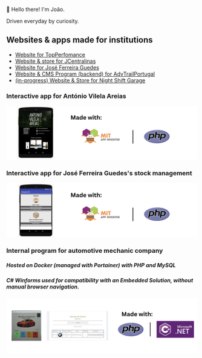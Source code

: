 👋 Hello there! I'm João.

Driven everyday by curiosity.

## Websites & apps made for institutions
- [Website for TopPerfomance](https://top-performance.pt/)
- [Website & store for JCentralinas](https://jcentralinas.com/)
- [Website for José Ferreira Guedes](https://jfg.pt/)
- [Website & CMS Program (backend) for AdvTrailPortugal](https://advtrailportugal.pt/)
- [(in-progress) Website & Store for Night Shift Garage](http://motopartspedro.42web.io/)

### Interactive app for António Vilela Areias
![alt text](https://github.com/FindingBits/FindingBits/blob/main/img/1.png)

### Interactive app for José Ferreira Guedes's stock management
![alt text](https://github.com/FindingBits/FindingBits/blob/main/img/2.png)

### Internal program for automotive mechanic company
##### Hosted on Docker (managed with Portainer) with PHP and MySQL
##### C# Winforms used for campatibility with an Embedded Solution, without manual browser navigation.
![alt text](https://github.com/FindingBits/FindingBits/blob/main/img/3.png)
